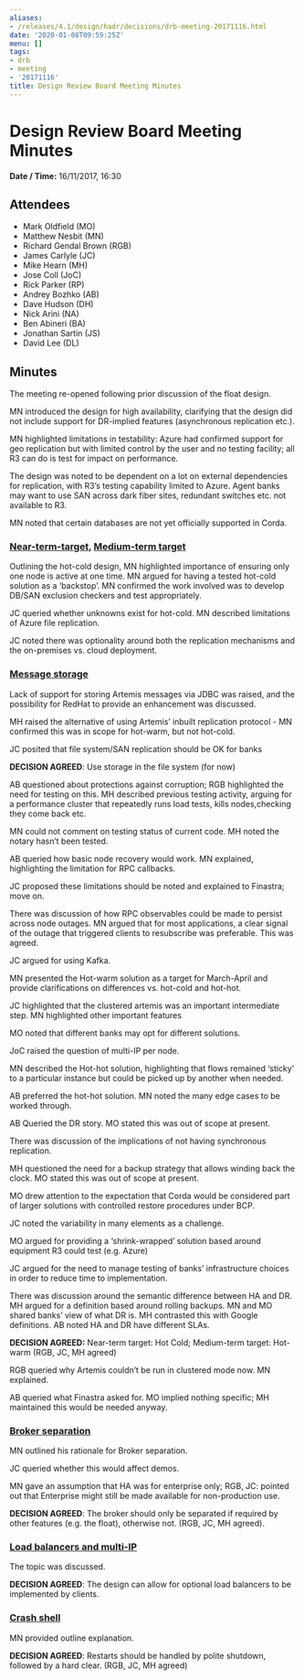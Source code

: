```yaml
---
aliases:
- /releases/4.1/design/hadr/decisions/drb-meeting-20171116.html
date: '2020-01-08T09:59:25Z'
menu: []
tags:
- drb
- meeting
- '20171116'
title: Design Review Board Meeting Minutes
---
```



# Design Review Board Meeting Minutes

**Date / Time:** 16/11/2017, 16:30


## Attendees


* Mark Oldfield (MO)
* Matthew Nesbit (MN)
* Richard Gendal Brown (RGB)
* James Carlyle (JC)
* Mike Hearn (MH)
* Jose Coll (JoC)
* Rick Parker (RP)
* Andrey Bozhko (AB)
* Dave Hudson (DH)
* Nick Arini (NA)
* Ben Abineri (BA)
* Jonathan Sartin (JS)
* David Lee (DL)


## Minutes

The meeting re-opened following prior discussion of the float design.

MN introduced the design for high availability, clarifying that the design did not include support for DR-implied features (asynchronous replication etc.).

MN highlighted limitations in testability: Azure had confirmed support for geo replication but with limited control by the user and no testing facility; all R3 can do is test for impact on performance.

The design was noted to be dependent on a lot on external dependencies for replication, with R3’s testing capability limited to Azure. Agent banks may want to use SAN across dark fiber sites, redundant switches etc. not available to R3.

MN noted that certain databases are not yet officially supported in Corda.


### [Near-term-target](./near-term-target.md), [Medium-term target](./medium-term-target.md)

Outlining the hot-cold design, MN highlighted importance of ensuring only one node is active at one time. MN argued for having a tested hot-cold solution as a ‘backstop’. MN confirmed the work involved was to develop DB/SAN exclusion checkers and test appropriately.

JC queried whether unknowns exist for hot-cold. MN described limitations of Azure file replication.

JC noted there was optionality around both the replication mechanisms and the on-premises vs. cloud deployment.


### [Message storage](./db-msg-store.md)

Lack of support for storing Artemis messages via JDBC was raised, and the possibility for RedHat to provide an enhancement was discussed.

MH raised the alternative of using Artemis’ inbuilt replication protocol - MN confirmed this was in scope for hot-warm, but not hot-cold.

JC posited that file system/SAN replication should be OK for banks

**DECISION AGREED**: Use storage in the file system (for now)

AB questioned about protections against corruption; RGB highlighted the need for testing on this. MH described previous testing activity, arguing for a performance cluster that repeatedly runs load tests, kills nodes,checking they come back etc.

MN could not comment on testing status of current code. MH noted the notary hasn’t been tested.

AB queried how basic node recovery would work. MN explained, highlighting the limitation for RPC callbacks.

JC proposed these limitations should be noted and explained to Finastra; move on.

There was discussion of how RPC observables could be made to persist across node outages. MN argued that for most applications, a clear signal of the outage that triggered clients to resubscribe was preferable. This was agreed.

JC argued for using Kafka.

MN presented the Hot-warm solution as a target for March-April and provide clarifications on differences vs. hot-cold and hot-hot.

JC highlighted that the clustered artemis was an important intermediate step. MN highlighted other important features

MO noted that different banks may opt for different solutions.

JoC raised the question of multi-IP per node.

MN described the Hot-hot solution, highlighting that flows remained ‘sticky’ to a particular instance but could be picked up by another when needed.

AB preferred the hot-hot solution. MN noted the many edge cases to be worked through.

AB Queried the DR story. MO stated this was out of scope at present.

There was discussion of the implications of not having synchronous replication.

MH questioned the need for a backup strategy that allows winding back the clock. MO stated this was out of scope at present.

MO drew attention to the expectation that Corda would be considered part of larger solutions with controlled restore procedures under BCP.

JC noted the variability in many elements as a challenge.

MO argued for providing a ‘shrink-wrapped’ solution based around equipment R3 could test (e.g. Azure)

JC argued for the need to manage testing of banks’ infrastructure choices in order to reduce time to implementation.

There was discussion around the semantic difference between HA and DR. MH argued for a definition based around rolling backups. MN and MO shared banks’ view of what DR is. MH contrasted this with Google definitions. AB noted HA and DR have different SLAs.

**DECISION AGREED:** Near-term target: Hot Cold; Medium-term target: Hot-warm (RGB, JC, MH agreed)

RGB queried why Artemis couldn’t be run in clustered mode now. MN explained.

AB queried what Finastra asked for. MO implied nothing specific; MH maintained this would be needed anyway.


### [Broker separation](./external-broker.md)

MN outlined his rationale for Broker separation.

JC queried whether this would affect demos.

MN gave an assumption that HA was for enterprise only; RGB, JC: pointed out that Enterprise might still be made available for non-production use.

**DECISION AGREED**: The broker should only be separated if required by other features (e.g. the float), otherwise not. (RGB, JC, MH agreed).


### [Load balancers and multi-IP](./ip-addressing.md)

The topic was discussed.

**DECISION AGREED**: The design can allow for optional load balancers to be implemented by clients.


### [Crash shell](./crash-shell.md)

MN provided outline explanation.

**DECISION AGREED**: Restarts should be handled by polite shutdown, followed by a hard clear. (RGB, JC, MH agreed)

